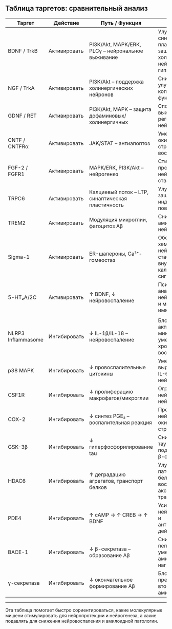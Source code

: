 ## Таблица таргетов: cравнительный анализ

| Таргет            | Действие      | Путь / Функция                                    | Обоснование                                                                                    |
|-------------------|---------------|----------------------------------------------------|------------------------------------------------------------------------------------------------|
| BDNF / TrkB       | Активировать  | PI3K/Akt, MAPK/ERK, PLCγ – нейрональное выживание  | Улучшает синаптическую пластичность и защищает холинергические нейроны гиппокампа               |
| NGF / TrkA        | Активировать  | PI3K/Akt – поддержка холинергических нейронов     | Снижает апоптоз и улучшает когнитивные функции                                                 |
| GDNF / RET        | Активировать  | PI3K/Akt, MAPK – защита дофаминовых/холинергичных  | Способствует выживанию и регенерации нейронов                                                  |
| CNTF / CNTFRα     | Активировать  | JAK/STAT – антиапоптоз                             | Уменьшает окислительный стресс и воспаление                                                    |
| FGF-2 / FGFR1     | Активировать  | MAPK/ERK, PI3K/Akt – нейрогенез                    | Стимулирует пролиферацию нейрональных стволовых клеток                                          |
| TRPC6             | Активировать  | Калциевый поток – LTP, синаптическая пластичность  | Улучшает память и защищает от Aβ-индуцированного повреждения                                   |
| TREM2             | Активировать  | Модуляция микроглии, фагоцитоз Aβ                  | Снижает отложение амилоида и нейровоспаление                                                   |
| Sigma-1           | Активировать  | ER-шапероны, Ca²⁺-гомеостаз                        | Обеспечивает хемо- и нейропротекцию, стабилизирует внутриклеточные кальциевые сигналы           |
| 5-HT₂A/2C         | Активировать  | ↑ BDNF, ↓ нейровоспаление                          | Псилоцибин и аналоги повышают нейропластичность и модулируют иммунный ответ                     |
|                   |               |                                                    |                                                                                                |
| NLRP3 Inflammasome| Ингибировать  | ↓ IL-1β/IL-18 – нейровоспаление                    | Блокада снижает активацию микроглии и уменьшает хроническое воспаление                         |
| p38 MAPK          | Ингибировать  | ↓ провоспалительные цитокины                       | Уменьшает выработку TNF-α, IL-6, защищает нейроны                                               |
| CSF1R             | Ингибировать  | ↓ пролиферацию макрофагов/микроглии                | Ограничивает нейровоспаление и нейротоксичность                                                 |
| COX-2             | Ингибировать  | ↓ синтез PGE₂ – воспалительная реакция             | Препятствует нейровоспалению и окислительному стрессу                                          |
| GSK-3β            | Ингибировать  | ↓ гиперфосфорилирование tau                        | Снижает агрегацию тау-белка; поддерживает Wnt/β-catenin                                        |
| HDAC6             | Ингибировать  | ↑ деградацию агрегатов, транспорт белков           | Улучшает удаление патологических белков и восстанавливает аксональный трафик                   |
| PDE4              | Ингибировать  | ↑ cAMP → ↑ CREB → ↑ BDNF                           | Усиливает нейротрофическое и антиапоптотическое действие                                       |
| BACE-1            | Ингибировать  | ↓ β-секретаза – образование Aβ                     | Снижает синтез пептида Aβ, уменьшает амилоидную нагрузку                                        |
| γ-секретаза       | Ингибировать  | ↓ окончательное формирование Aβ                    | Блокада предотвращает вторичную сборку амилоида                                                 |

---

Эта таблица помогает быстро сориентироваться, какие молекулярные мишени стимулировать для нейропротекции и нейрогенеза, а какие подавлять для снижения нейровоспаления и амилоидной патологии.
